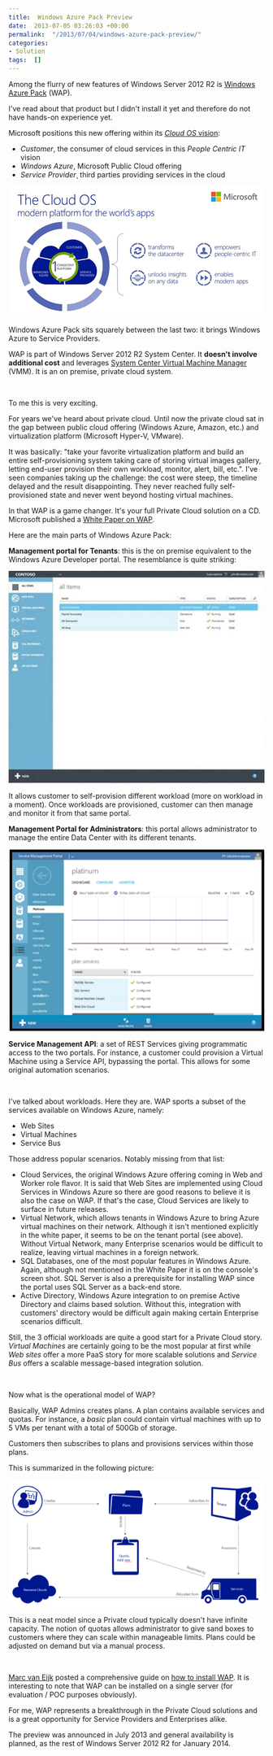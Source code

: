 ```yaml
---
title:  Windows Azure Pack Preview
date:  2013-07-05 03:26:03 +00:00
permalink:  "/2013/07/04/windows-azure-pack-preview/"
categories:
- Solution
tags:  []
---
```

<p>Among the flurry of new features of Windows Server 2012 R2 is <a href="http://www.microsoft.com/en-us/server-cloud/windows-azure-pack.aspx">Windows Azure Pack</a> (WAP).
</p><p>I've read about that product but I didn't install it yet and therefore do not have hands-on experience yet.
</p><p>Microsoft positions this new offering within its <a href="http://www.microsoft.com/en-us/server-cloud/cloud-os/default.aspx"><em>Cloud OS </em>vision</a>:
</p><ul><li><em>Customer</em>, the consumer of cloud services in this <em>People Centric IT</em> vision
</li><li><em>Windows Azure</em>, Microsoft Public Cloud offering
</li><li><em>Service Provider</em>¸ third parties providing services in the cloud
</li></ul><p><img src="assets/2013/7/windows-azure-pack-preview/070513_0417_windowsazur1.png" alt="" />
	</p><p>Windows Azure Pack sits squarely between the last two:  it brings Windows Azure to Service Providers.
</p><p>WAP is part of Windows Server 2012 R2 System Center.  It <strong>doesn't involve additional cost</strong> and leverages <a href="http://technet.microsoft.com/en-us/library/gg610610.aspx">System Center Virtual Machine Manager</a> (VMM).  It is an on premise, private cloud system.
</p><p>
 </p><p>To me this is very exciting.
</p><p>For years we've heard about private cloud.  Until now the private cloud sat in the gap between public cloud offering (Windows Azure, Amazon, etc.) and virtualization platform (Microsoft Hyper-V, VMware).
</p><p>It was basically:  "take your favorite virtualization platform and build an entire self-provisioning system taking care of storing virtual images gallery, letting end-user provision their own workload, monitor, alert, bill, etc.".  I've seen companies taking up the challenge:  the cost were steep, the timeline delayed and the result disappointing.  They never reached fully self-provisioned state and never went beyond hosting virtual machines.
</p><p>In that WAP is a game changer.  It's your full Private Cloud solution on a CD.  Microsoft published a <a href="http://download.microsoft.com/download/0/1/C/01C728DF-B1DD-4A9E-AC5A-2C565AA37730/Windows_Azure_Pack_White_Paper.pdf">White Paper on WAP</a>.
</p><p>Here are the main parts of Windows Azure Pack:
</p><p><strong>Management portal for Tenants</strong>:  this is the on premise equivalent to the Windows Azure Developer portal.  The resemblance is quite striking:
</p><p><img src="assets/2013/7/windows-azure-pack-preview/070513_0417_windowsazur2.jpg" alt="" />
	</p><p>It allows customer to self-provision different workload (more on workload in a moment).  Once workloads are provisioned, customer can then manage and monitor it from that same portal.
</p><p><strong>Management Portal for Administrators</strong>:  this portal allows administrator to manage the entire Data Center with its different tenants.
</p><p><img src="assets/2013/7/windows-azure-pack-preview/070513_0417_windowsazur3.png" alt="" />
	</p><p><strong>Service Management API</strong>:  a set of REST Services giving programmatic access to the two portals.  For instance, a customer could provision a Virtual Machine using a Service API, bypassing the portal.  This allows for some original automation scenarios.
</p><p>
 </p><p>I've talked about workloads.  Here they are.  WAP sports a subset of the services available on Windows Azure, namely:
</p><ul><li>Web Sites
</li><li>Virtual Machines
</li><li>Service Bus
</li></ul><p>Those address popular scenarios.  Notably missing from that list:
</p><ul><li>Cloud Services, the original Windows Azure offering coming in Web and Worker role flavor.   It is said that Web Sites are implemented using Cloud Services in Windows Azure so there are good reasons to believe it is also the case on WAP.  If that's the case, Cloud Services are likely to surface in future releases.
</li><li>Virtual Network, which allows tenants in Windows Azure to bring Azure virtual machines on their network.  Although it isn't mentioned explicitly in the white paper, it seems to be on the tenant portal (see above).  Without Virtual Network, many Enterprise scenarios would be difficult to realize, leaving virtual machines in a foreign network.
</li><li>SQL Databases, one of the most popular features in Windows Azure.  Again, although not mentioned in the White Paper it is on the console's screen shot.  SQL Server is also a prerequisite for installing WAP since the portal uses SQL Server as a back-end store.
</li><li>Active Directory, Windows Azure integration to on premise Active Directory and claims based solution.  Without this, integration with customers' directory would be difficult again making certain Enterprise scenarios difficult.
</li></ul><p>Still, the 3 official workloads are quite a good start for a Private Cloud story.  <em>Virtual Machines</em> are certainly going to be the most popular at first while <em>Web sites</em> offer a more PaaS story for more scalable solutions and <em>Service Bus</em> offers a scalable message-based integration solution.
</p><p>
 </p><p>Now what is the operational model of WAP?
</p><p>Basically, WAP Admins creates plans.  A plan contains available services and quotas.  For instance, a <em>basic </em>plan could contain virtual machines with up to 5 VMs per tenant with a total of 500Gb of storage.
</p><p>Customers then subscribes to plans and provisions services within those plans.
</p><p>This is summarized in the following picture:
</p><p><img src="assets/2013/7/windows-azure-pack-preview/070513_0417_windowsazur4.png" alt="" />
	</p><p>This is a neat model since a Private cloud typically doesn't have infinite capacity.  The notion of quotas allows administrator to give sand boxes to customers where they can scale within manageable limits.  Plans could be adjusted on demand but via a manual process.
</p><p>
 </p><p><a href="http://www.hyper-v.nu/archives/author/marcve/">Marc van Eijk</a> posted a comprehensive guide on <a href="http://www.hyper-v.nu/archives/marcve/2013/02/installing-and-configuring-windows-azure-for-windows-server-part-1/">how to install WAP</a>.  It is interesting to note that WAP can be installed on a single server (for evaluation / POC purposes obviously).
</p><p>For me, WAP represents a breakthrough in the Private Cloud solutions and is a great opportunity for Service Providers and Enterprises alike.
</p><p>The preview was announced in July 2013 and general availability is planned, as the rest of Windows Server 2012 R2 for January 2014.</p>